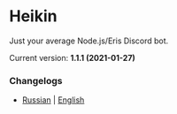 # Heikin
Just your average Node.js/Eris Discord bot.

Current version: **1.1.1 (2021-01-27)**

### Changelogs
* [Russian](CHANGELOG_ru.md) | [English](CHANGELOG_en.md)